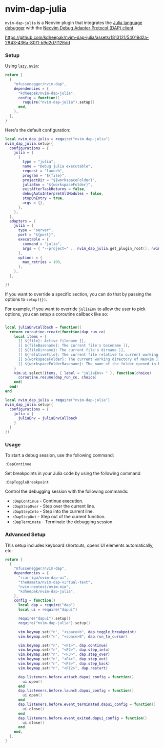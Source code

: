 # nvim-dap-julia

`nvim-dap-julia` is a Neovim plugin that integrates the
[Julia language debugger](https://github.com/julia-vscode/DebugAdapter.jl) with the
[Neovim Debug Adapter Protocol (DAP) client](https://github.com/mfussenegger/nvim-dap).

https://github.com/kdheepak/nvim-dap-julia/assets/1813121/54019d2a-2843-436a-80f1-b9d2d7f126dd

### Setup

Using [`lazy.nvim`](https://github.com/folke/lazy.nvim):

```lua
return {
  {
    "mfussenegger/nvim-dap",
    dependencies = {
      "kdheepak/nvim-dap-julia",
      config = function()
        require("nvim-dap-julia").setup()
      end,
    },
  },
}
```

Here's the default configuration:

```lua
local nvim_dap_julia = require("nvim-dap-julia")
nvim_dap_julia.setup({
  configurations = {
    julia = {
      {
        type = "julia",
        name = "Debug julia executable",
        request = "launch",
        program = "${file}",
        projectDir = "${workspaceFolder}",
        juliaEnv = "${workspaceFolder}",
        exitAfterTaskReturns = false,
        debugAutoInterpretAllModules = false,
        stopOnEntry = true,
        args = {},
      },
    },
  },
  adapters = {
    julia = {
      type = "server",
      port = "${port}",
      executable = {
        command = "julia",
        args = { "--project=" .. nvim_dap_julia.get_plugin_root(), nvim_dap_julia.get_debugger_script(), "${port}" },
      },
      options = {
        max_retries = 100,
      },
    },
  },

})
```

If you want to override a specific section, you can do that by passing the options to `setup({})`.

For example, if you want to override `juliaEnv` to allow the user to pick options, you can setup a
coroutine callback like so:

```lua

local juliaEnvCallback = function()
  return coroutine.create(function(dap_run_co)
    local items = {
      [[ ${file}: Active filename ]],
      [[ ${fileBasename}: The current file's basename ]],
      [[ ${fileDirname}: The current file's dirname ]],
      [[ ${relativeFile}: The current file relative to current working directory ]],
      [[ ${workspaceFolder}: The current working directory of Neovim ]],
      [[ ${workspaceFolderBasename}: The name of the folder opened in Neovim ]],
    }
    vim.ui.select(items, { label = "juliaEnv> " }, function(choice)
      coroutine.resume(dap_run_co, choice)
    end)
  end)
end

local nvim_dap_julia = require("nvim-dap-julia")
nvim_dap_julia.setup({
  configurations = {
    julia = {
      juliaEnv = juliaEnvCallback
    }
  }
})

```

### Usage

To start a debug session, use the following command:

```vim
:DapContinue
```

Set breakpoints in your Julia code by using the following command:

```vim
:DapToggleBreakpoint
```

Control the debugging session with the following commands:

- `:DapContinue` - Continue execution.
- `:DapStepOver` - Step over the current line.
- `:DapStepInto` - Step into the current line.
- `:DapStepOut` - Step out of the current function.
- `:DapTerminate` - Terminate the debugging session.

### Advanced Setup

This setup includes keyboard shortcuts, opens UI elements automatically, etc:

```lua
return {
  {
    "mfussenegger/nvim-dap",
    dependencies = {
      "rcarriga/nvim-dap-ui",
      "theHamsta/nvim-dap-virtual-text",
      "nvim-neotest/nvim-nio",
      "kdheepak/nvim-dap-julia",
    },
    config = function()
      local dap = require("dap")
      local ui = require("dapui")

      require("dapui").setup()
      require("nvim-dap-julia").setup()

      vim.keymap.set("n", "<space>b", dap.toggle_breakpoint)
      vim.keymap.set("n", "<space>B", dap.run_to_cursor)

      vim.keymap.set("n", "<F1>", dap.continue)
      vim.keymap.set("n", "<F2>", dap.step_into)
      vim.keymap.set("n", "<F3>", dap.step_over)
      vim.keymap.set("n", "<F4>", dap.step_out)
      vim.keymap.set("n", "<F5>", dap.step_back)
      vim.keymap.set("n", "<F12>", dap.restart)

      dap.listeners.before.attach.dapui_config = function()
        ui.open()
      end
      dap.listeners.before.launch.dapui_config = function()
        ui.open()
      end
      dap.listeners.before.event_terminated.dapui_config = function()
        ui.close()
      end
      dap.listeners.before.event_exited.dapui_config = function()
        ui.close()
      end
    end,
  },
}
```
